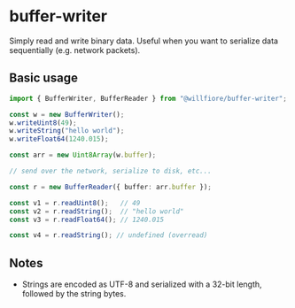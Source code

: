 # buffer-writer

Simply read and write binary data. Useful when you want to serialize data
sequentially (e.g. network packets).

## Basic usage

```ts
import { BufferWriter, BufferReader } from "@willfiore/buffer-writer";

const w = new BufferWriter();
w.writeUint8(49);
w.writeString("hello world");
w.writeFloat64(1240.015);

const arr = new Uint8Array(w.buffer);

// send over the network, serialize to disk, etc...

const r = new BufferReader({ buffer: arr.buffer });

const v1 = r.readUint8();   // 49
const v2 = r.readString();  // "hello world"
const v3 = r.readFloat64(); // 1240.015

const v4 = r.readString(); // undefined (overread)
```

## Notes

- Strings are encoded as UTF-8 and serialized with a 32-bit length, followed by the string bytes.
